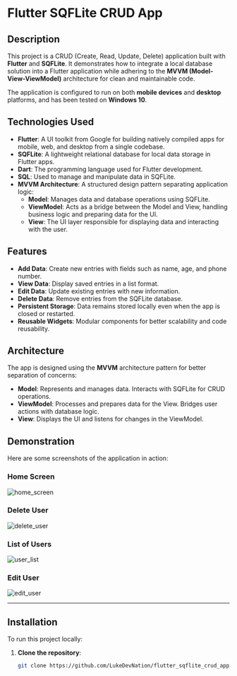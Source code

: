 # Flutter SQFLite CRUD App

## **Description**

This project is a CRUD (Create, Read, Update, Delete) application built with **Flutter** and **SQFLite**. It demonstrates how to integrate a local database solution into a Flutter application while adhering to the **MVVM (Model-View-ViewModel)** architecture for clean and maintainable code.

The application is configured to run on both **mobile devices** and **desktop** platforms, and has been tested on **Windows 10**.

## **Technologies Used**

- **Flutter**: A UI toolkit from Google for building natively compiled apps for mobile, web, and desktop from a single codebase.
- **SQFLite**: A lightweight relational database for local data storage in Flutter apps.
- **Dart**: The programming language used for Flutter development.
- **SQL**: Used to manage and manipulate data in SQFLite.
- **MVVM Architecture**: A structured design pattern separating application logic:
  - **Model**: Manages data and database operations using SQFLite.
  - **ViewModel**: Acts as a bridge between the Model and View, handling business logic and preparing data for the UI.
  - **View**: The UI layer responsible for displaying data and interacting with the user.

## **Features**

- **Add Data**: Create new entries with fields such as name, age, and phone number.
- **View Data**: Display saved entries in a list format.
- **Edit Data**: Update existing entries with new information.
- **Delete Data**: Remove entries from the SQFLite database.
- **Persistent Storage**: Data remains stored locally even when the app is closed or restarted.
- **Reusable Widgets**: Modular components for better scalability and code reusability.

## **Architecture**

The app is designed using the **MVVM** architecture pattern for better separation of concerns:

- **Model**: Represents and manages data. Interacts with SQFLite for CRUD operations.
- **ViewModel**: Processes and prepares data for the View. Bridges user actions with database logic.
- **View**: Displays the UI and listens for changes in the ViewModel.

## **Demonstration**

Here are some screenshots of the application in action:

### Home Screen

![home_screen](https://github.com/user-attachments/assets/645cc1ea-0a53-4650-9efa-28fcb994bc0c)

### Delete User

![delete_user](https://github.com/user-attachments/assets/121dc5e4-1d63-4241-ad54-f8930c01bd37)

### List of Users

![user_list](https://github.com/user-attachments/assets/64787ee2-ae79-4c17-babd-627562d3b792)

### Edit User

![edit_user](https://github.com/user-attachments/assets/7848c351-ac6a-48aa-8fa4-f0c2e50f8e3d)

---

## **Installation**

To run this project locally:

1. **Clone the repository**:
   ```bash
   git clone https://github.com/LukeDevNation/flutter_sqflite_crud_app_tutorial.git
